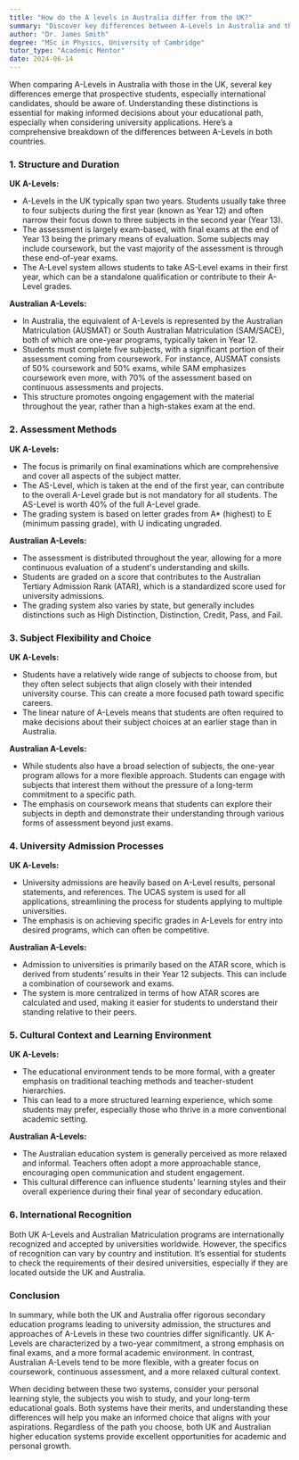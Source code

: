 ```yaml
---
title: "How do the A levels in Australia differ from the UK?"
summary: "Discover key differences between A-Levels in Australia and the UK, including structure, duration, and subject focus for prospective students."
author: "Dr. James Smith"
degree: "MSc in Physics, University of Cambridge"
tutor_type: "Academic Mentor"
date: 2024-06-14
---
```


When comparing A-Levels in Australia with those in the UK, several key differences emerge that prospective students, especially international candidates, should be aware of. Understanding these distinctions is essential for making informed decisions about your educational path, especially when considering university applications. Here’s a comprehensive breakdown of the differences between A-Levels in both countries.

### 1. Structure and Duration

**UK A-Levels:**
- A-Levels in the UK typically span two years. Students usually take three to four subjects during the first year (known as Year 12) and often narrow their focus down to three subjects in the second year (Year 13).
- The assessment is largely exam-based, with final exams at the end of Year 13 being the primary means of evaluation. Some subjects may include coursework, but the vast majority of the assessment is through these end-of-year exams.
- The A-Level system allows students to take AS-Level exams in their first year, which can be a standalone qualification or contribute to their A-Level grades.

**Australian A-Levels:**
- In Australia, the equivalent of A-Levels is represented by the Australian Matriculation (AUSMAT) or South Australian Matriculation (SAM/SACE), both of which are one-year programs, typically taken in Year 12.
- Students must complete five subjects, with a significant portion of their assessment coming from coursework. For instance, AUSMAT consists of 50% coursework and 50% exams, while SAM emphasizes coursework even more, with 70% of the assessment based on continuous assessments and projects.
- This structure promotes ongoing engagement with the material throughout the year, rather than a high-stakes exam at the end.

### 2. Assessment Methods

**UK A-Levels:**
- The focus is primarily on final examinations which are comprehensive and cover all aspects of the subject matter.
- The AS-Level, which is taken at the end of the first year, can contribute to the overall A-Level grade but is not mandatory for all students. The AS-Level is worth 40% of the full A-Level grade.
- The grading system is based on letter grades from A* (highest) to E (minimum passing grade), with U indicating ungraded.

**Australian A-Levels:**
- The assessment is distributed throughout the year, allowing for a more continuous evaluation of a student's understanding and skills.
- Students are graded on a score that contributes to the Australian Tertiary Admission Rank (ATAR), which is a standardized score used for university admissions.
- The grading system also varies by state, but generally includes distinctions such as High Distinction, Distinction, Credit, Pass, and Fail.

### 3. Subject Flexibility and Choice

**UK A-Levels:**
- Students have a relatively wide range of subjects to choose from, but they often select subjects that align closely with their intended university course. This can create a more focused path toward specific careers.
- The linear nature of A-Levels means that students are often required to make decisions about their subject choices at an earlier stage than in Australia.

**Australian A-Levels:**
- While students also have a broad selection of subjects, the one-year program allows for a more flexible approach. Students can engage with subjects that interest them without the pressure of a long-term commitment to a specific path.
- The emphasis on coursework means that students can explore their subjects in depth and demonstrate their understanding through various forms of assessment beyond just exams.

### 4. University Admission Processes

**UK A-Levels:**
- University admissions are heavily based on A-Level results, personal statements, and references. The UCAS system is used for all applications, streamlining the process for students applying to multiple universities.
- The emphasis is on achieving specific grades in A-Levels for entry into desired programs, which can often be competitive.

**Australian A-Levels:**
- Admission to universities is primarily based on the ATAR score, which is derived from students’ results in their Year 12 subjects. This can include a combination of coursework and exams.
- The system is more centralized in terms of how ATAR scores are calculated and used, making it easier for students to understand their standing relative to their peers.

### 5. Cultural Context and Learning Environment

**UK A-Levels:**
- The educational environment tends to be more formal, with a greater emphasis on traditional teaching methods and teacher-student hierarchies.
- This can lead to a more structured learning experience, which some students may prefer, especially those who thrive in a more conventional academic setting.

**Australian A-Levels:**
- The Australian education system is generally perceived as more relaxed and informal. Teachers often adopt a more approachable stance, encouraging open communication and student engagement.
- This cultural difference can influence students' learning styles and their overall experience during their final year of secondary education.

### 6. International Recognition

Both UK A-Levels and Australian Matriculation programs are internationally recognized and accepted by universities worldwide. However, the specifics of recognition can vary by country and institution. It’s essential for students to check the requirements of their desired universities, especially if they are located outside the UK and Australia.

### Conclusion

In summary, while both the UK and Australia offer rigorous secondary education programs leading to university admission, the structures and approaches of A-Levels in these two countries differ significantly. UK A-Levels are characterized by a two-year commitment, a strong emphasis on final exams, and a more formal academic environment. In contrast, Australian A-Levels tend to be more flexible, with a greater focus on coursework, continuous assessment, and a more relaxed cultural context.

When deciding between these two systems, consider your personal learning style, the subjects you wish to study, and your long-term educational goals. Both systems have their merits, and understanding these differences will help you make an informed choice that aligns with your aspirations. Regardless of the path you choose, both UK and Australian higher education systems provide excellent opportunities for academic and personal growth.
    
